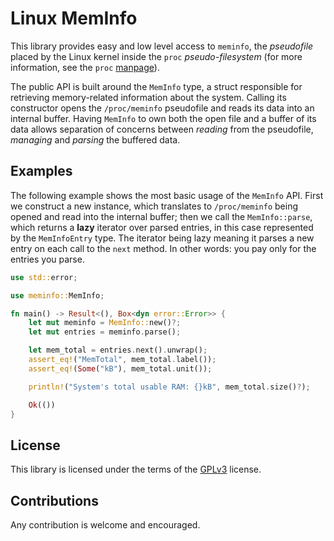 # Linux MemInfo

This library provides easy and low level access to `meminfo`, the _pseudofile_
placed by the Linux kernel inside the `proc` _pseudo-filesystem_ (for more
information, see the `proc`
[manpage](https://man7.org/linux/man-pages/man5/proc.5.html)).

The public API is built around the `MemInfo` type, a struct responsible for
retrieving memory-related information about the system. Calling its constructor
opens the `/proc/meminfo` pseudofile and reads its data into an internal buffer.
Having `MemInfo` to own both the open file and a buffer of its data allows
separation of concerns between _reading_ from the pseudofile, _managing_ and
_parsing_ the buffered data.

## Examples

The following example shows the most basic usage of the `MemInfo` API. First
we construct a new instance, which translates to `/proc/meminfo` being opened
and read into the internal buffer; then we call the `MemInfo::parse`, which
returns a **lazy** iterator over parsed entries, in this case represented by
the `MemInfoEntry` type. The iterator being lazy meaning it parses a new
entry on each call to the `next` method. In other words: you pay only for the
entries you parse.

```rust
use std::error;

use meminfo::MemInfo;

fn main() -> Result<(), Box<dyn error::Error>> {
    let mut meminfo = MemInfo::new()?;
    let mut entries = meminfo.parse();

    let mem_total = entries.next().unwrap();
    assert_eq!("MemTotal", mem_total.label());
    assert_eq!(Some("kB"), mem_total.unit());

    println!("System's total usable RAM: {}kB", mem_total.size()?);

    Ok(())
}
```

## License

This library is licensed under the terms of the [GPLv3](LICENSE) license.

## Contributions

Any contribution is welcome and encouraged.
